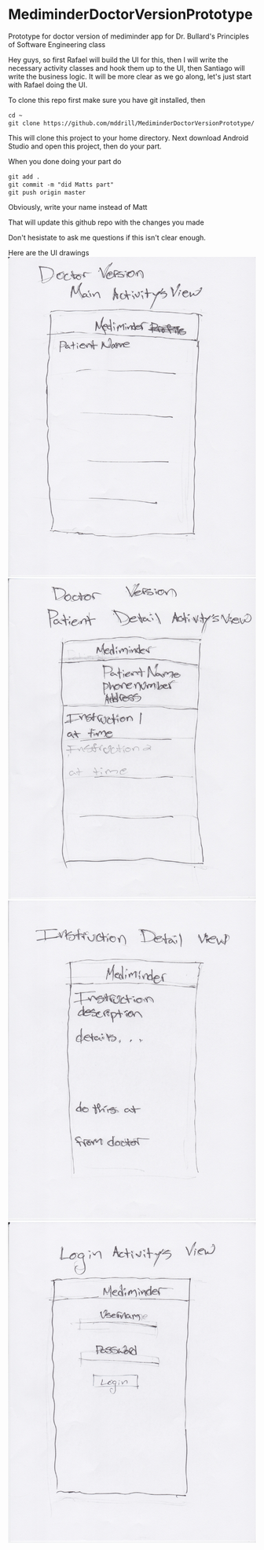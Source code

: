 # MediminderDoctorVersionPrototype
Prototype for doctor version of mediminder app for Dr. Bullard's Principles of Software Engineering class

Hey guys, so first Rafael will build the UI for this, then I will write the necessary activity classes 
and hook them up to the UI, then Santiago will write the business logic. It will be more clear as we go along,
let's just start with Rafael doing the UI.

To clone this repo first make sure you have git installed, then
```
cd ~
git clone https://github.com/mddrill/MediminderDoctorVersionPrototype/
```

This will clone this project to your home directory.
Next download Android Studio and open this project, then do your part.

When you done doing your part do
```
git add .
git commit -m "did Matts part"
git push origin master
```
Obviously, write your name instead of Matt

That will update this github repo with the changes you made

Don't hesistate to ask me questions if this isn't clear enough.

Here are the UI drawings
![Alt text](/DoctorVersionMainActivityView.jpeg?raw=true "Main Activity View")
![Alt text](/PatientDetailView.jpeg?raw=true "Patient Detail Activity View")
![Alt text](/InstructionDetailView.jpeg?raw=true "Instruction Detail Activity View")
![Alt text](/LoginActivityView.jpeg?raw=true "Login Activity View")
